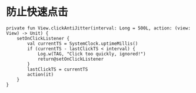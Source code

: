 
# 防止快速点击

    private fun View.clickAntiJitter(interval: Long = 500L, action: (view: View) -> Unit) {
        setOnClickListener {
            val currentTS = SystemClock.uptimeMillis()
            if (currentTS - lastClickTS < interval) {
                Log.w(TAG, "Click too quickly, ignored!")
                return@setOnClickListener
            }
            lastClickTS = currentTS
            action(it)
        }
    }